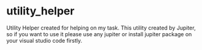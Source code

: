 # utility_helper

Utility Helper created for helping on my task. This utility created by Jupiter, so if you want to use it please use any jupiter or install jupiter package on your visual studio code firstly.